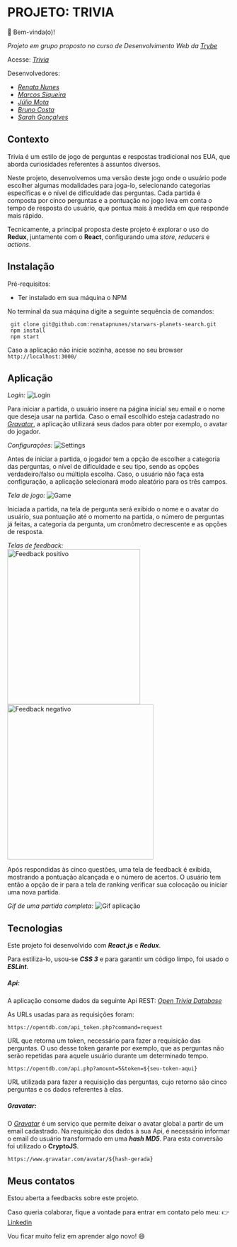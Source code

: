 # PROJETO: TRIVIA

👋 Bem-vinda(o)! 

_Projeto em grupo proposto no curso de Desenvolvimento Web da_ [_Trybe_](https://www.betrybe.com/)

Acesse: [_Trivia_](https://trivia-livid-iota.vercel.app/)

Desenvolvedores:
 - [_Renata Nunes_](https://github.com/renatapnunes)
 - [_Marcos Siqueira_](https://github.com/MGSiqueira)
 - [_Júlio Mota_](https://github.com/juliocamposmota)
 - [_Bruno Costa_](https://github.com/Dock32)
 - [_Sarah Gonçalves_](https://github.com/sarahgsb)

## Contexto
Trivia é um estilo de jogo de perguntas e respostas tradicional nos EUA, que aborda curiosidades referentes à assuntos diversos.

Neste projeto, desenvolvemos uma versão deste jogo onde o usuário pode escolher algumas modalidades para joga-lo, selecionando categorias específicas e o nível de dificuldade das perguntas. Cada partida é composta por cinco perguntas e a pontuação no jogo leva em conta o tempo de resposta do usuário, que pontua mais à medida em que responde mais rápido.

Tecnicamente, a principal proposta deste projeto é explorar o uso do **Redux**, juntamente com o **React**, configurando uma *store*, *reducers* e *actions*.

## Instalação
Pré-requisitos:

 - Ter instalado em sua máquina o NPM
 
 No terminal da sua máquina digite a seguinte sequência de comandos:

     git clone git@github.com:renatapnunes/starwars-planets-search.git
     npm install
     npm start
Caso a aplicação não inicie sozinha, acesse no seu browser `http://localhost:3000/`

## Aplicação

_Login:_
![Login](https://github.com/renatapnunes/trivia/blob/main/images-readme/Trivia_login.png)

Para iniciar a partida, o usuário insere na página inicial seu email e o nome que deseja usar na partida. Caso o email escolhido esteja cadastrado no [_Gravatar_](https://br.gravatar.com/), a aplicação utilizará seus dados para obter por exemplo, o avatar do jogador.

_Configurações:_
![Settings](https://github.com/renatapnunes/trivia/blob/main/images-readme/Trivia_settings.png)

Antes de iniciar a partida, o jogador tem a opção de escolher a categoria das perguntas, o nível de dificuldade e seu tipo, sendo as opções verdadeiro/falso ou múltipla escolha. Caso, o usuário não faça esta configuração, a aplicação selecionará modo aleatório para os três campos.

_Tela de jogo:_
![Game](https://github.com/renatapnunes/trivia/blob/main/images-readme/Trivia_question.png)

Iniciada a partida, na tela de pergunta será exibido o nome e o avatar do usuário, sua pontuação até o momento na partida, o número de perguntas já feitas, a categoria da pergunta, um cronômetro decrescente e as opções de resposta.

_Telas de feedback:_
</br>
<img alt="Feedback positivo" width="300px" height="350px" src="https://github.com/renatapnunes/trivia/blob/main/images-readme/Trivia_feedback_positive.png" />
<img alt="Feedback negativo" width="330px" height="350px" src="https://github.com/renatapnunes/trivia/blob/main/images-readme/Trivia_feedback_negative.png" />

Após respondidas às cinco questões, uma tela de feedback é exibida, mostrando a pontuação alcançada e o número de acertos. O usuário tem então a opção de ir para a tela de ranking verificar sua colocação ou iniciar uma nova partida.

_Gif de uma partida completa:_
![Gif aplicação](https://github.com/renatapnunes/trivia/blob/main/images-readme/Trivia.gif)

## Tecnologias

Este projeto foi desenvolvido com ***React.js*** e ***Redux***.

Para estiliza-lo, usou-se ***CSS 3*** e para garantir um código limpo, foi usado o ***ESLint***.

##### Api:
A aplicação consome dados da seguinte Api REST:  [_Open Trivia Database_](https://opentdb.com/api_config.php)

As URLs usadas para as requisições foram:
```
https://opentdb.com/api_token.php?command=request
```
URL que retorna um token, necessário para fazer a requisição das perguntas. O uso desse token garante por exemplo, que as perguntas não serão repetidas para aquele usuário durante um determinado tempo.

```
https://opentdb.com/api.php?amount=5&token=${seu-token-aqui}
```
URL utilizada para fazer a requisição das perguntas, cujo retorno são cinco perguntas e os dados referentes à elas.

##### Gravatar:
O [_Gravatar_](https://br.gravatar.com/) é um serviço que permite deixar o avatar global a partir de um email cadastrado. Na requisição dos dados à sua Api, é necessário informar o email do usuário transformado em uma ***hash MD5***. Para esta conversão foi utilizado o **CryptoJS**.

```
https://www.gravatar.com/avatar/${hash-gerada}
```

## Meus contatos
Estou aberta a feedbacks sobre este projeto.

Caso queria colaborar, fique a vontade para entrar em contato pelo meu:
👉 [Linkedin](https://www.linkedin.com/in/renata-p-nunes/)

Vou ficar muito feliz em aprender algo novo! 😄
